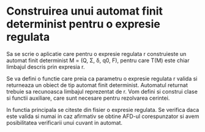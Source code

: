 # Construirea unui automat finit determinist pentru o expresie regulata
Sa se scrie o aplicatie care pentru o expresie regulata r construieste 
un automat finit determinist M = (Q, Σ, δ, q0, F), pentru care T(M) este chiar limbajul descris prin expresia r.

Se va defini o functie care preia ca parametru o expresie regulata r valida si returneaza un obiect de tip automat finit determinist. Automatul returnat trebuie sa recunoasca limbajul reprezentat de r. Vom defini si construi clase si functii auxiliare, care sunt necesare pentru rezolvarea cerintei.

In functia principala se citeste din fisier o expresie regulata. Se verifica daca este valida si numai in caz afirmativ se obtine AFD-ul corespunzator si avem posibilitatea verificarii unui cuvant in automat.
